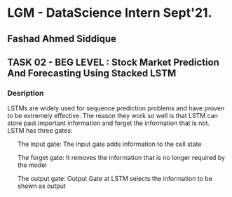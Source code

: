 # LGM - DataScience Intern Sept'21.

## Fashad Ahmed Siddique

## TASK 02 - BEG LEVEL :  Stock Market Prediction And Forecasting Using Stacked LSTM

### Desription

LSTMs are widely used for sequence prediction problems and have proven to be extremely effective. The reason they work so well is that LSTM can store past important information and forget the information that is not.
LSTM has three gates:
<ul>  The input gate: The input gate adds information to the cell state </ul>
<ul>  The forget gate: It removes the information that is no longer required by the model </ul>
<ul>  The output gate: Output Gate at LSTM selects the information to be shown as output </ul>


